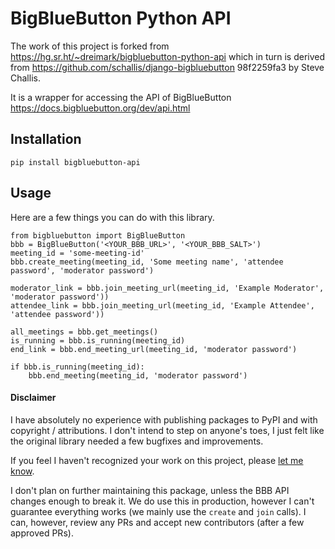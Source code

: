 # BigBlueButton Python API

The work of this project is forked from https://hg.sr.ht/~dreimark/bigbluebutton-python-api
which in turn is derived from https://github.com/schallis/django-bigbluebutton 98f2259fa3 by Steve Challis.

It is a wrapper for accessing the API of BigBlueButton https://docs.bigbluebutton.org/dev/api.html

## Installation

    pip install bigbluebutton-api


## Usage

Here are a few things you can do with this library.

    from bigbluebutton import BigBlueButton
    bbb = BigBlueButton('<YOUR_BBB_URL>', '<YOUR_BBB_SALT>')
    meeting_id = 'some-meeting-id'
    bbb.create_meeting(meeting_id, 'Some meeting name', 'attendee password', 'moderator password')

    moderator_link = bbb.join_meeting_url(meeting_id, 'Example Moderator', 'moderator password'))
    attendee_link = bbb.join_meeting_url(meeting_id, 'Example Attendee', 'attendee password'))

    all_meetings = bbb.get_meetings()
    is_running = bbb.is_running(meeting_id)
    end_link = bbb.end_meeting_url(meeting_id, 'moderator password')

    if bbb.is_running(meeting_id):
        bbb.end_meeting(meeting_id, 'moderator password')

#### Disclaimer

I have absolutely no experience with publishing packages to PyPI and with copyright / attributions. I don't intend
to step on anyone's toes, I just felt like the original library needed a few bugfixes and improvements.

If you feel I haven't recognized your work on this project, please [let me know](mailto:edu2004eu@gmail.com).

I don't plan on further maintaining this package, unless the BBB API changes enough to break it. We do use this
in production, however I can't guarantee everything works (we mainly use the `create` and `join` calls). I can, however,
review any PRs and accept new contributors (after a few approved PRs).
